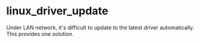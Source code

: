 # linux_driver_update
Under LAN network, it's difficult to update to the latest driver automatically. This provides one solution.
